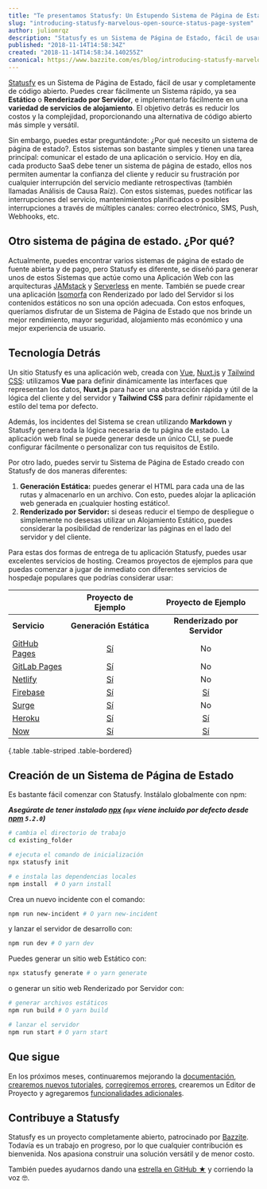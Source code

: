 ```yaml
---
title: "Te presentamos Statusfy: Un Estupendo Sistema de Página de Estado de Código Abierto"
slug: "introducing-statusfy-marvelous-open-source-status-page-system"
author: juliomrqz
description: "Statusfy es un Sistema de Página de Estado, fácil de usar y completamente de código abierto. Puedes crear fácilmente un Sistema rápido, ya sea Estático o Renderizado por Servidor, e implementarlo fácilmente en una variedad de servicios de alojamiento."
published: "2018-11-14T14:58:34Z"
created: "2018-11-14T14:58:34.140255Z"
canonical: https://www.bazzite.com/es/blog/introducing-statusfy-marvelous-open-source-status-page-system
---
```


[Statusfy][statusfy-home] es un Sistema de Página de Estado, fácil de usar y completamente de código abierto. Puedes crear fácilmente un Sistema rápido, ya sea **Estático** o **Renderizado por Servidor**, e implementarlo fácilmente en una **variedad de servicios de alojamiento**. El objetivo detrás es reducir los costos y la complejidad, proporcionando una alternativa de código abierto más simple y versátil.

Sin embargo, puedes estar preguntándote: ¿Por qué necesito un sistema de página de estado?. Estos sistemas son bastante simples y tienen una tarea principal: comunicar el estado de una aplicación o servicio. Hoy en día, cada producto SaaS debe tener un sistema de página de estado, ellos nos permiten aumentar la confianza del cliente y reducir su frustración por cualquier interrupción del servicio mediante retrospectivas (también llamadas Análisis de Causa Raíz). Con estos sistemas, puedes notificar las interrupciones del servicio, mantenimientos planificados o posibles interrupciones a través de múltiples canales: correo electrónico, SMS, Push, Webhooks, etc.

## Otro sistema de página de estado. ¿Por qué?

Actualmente, puedes encontrar varios sistemas de página de estado de fuente abierta y de pago, pero Statusfy es diferente, se diseñó para generar unos de estos Sistemas que actúe como una Aplicación Web con las arquitecturas [JAMstack][jamstack] y  [Serverless][serverless] en mente. También se puede crear una aplicación [Isomorfa][isomorphic] con Renderizado por lado del Servidor si los contenidos estáticos no son una opción adecuada. Con estos enfoques, queríamos disfrutar de un Sistema de Página de Estado que nos brinde un mejor rendimiento, mayor seguridad, alojamiento más económico y una mejor experiencia de usuario.

## Tecnología Detrás

Un sitio Statusfy es una aplicación web, creada con [Vue][vue], [Nuxt.js][nuxt] y [Tailwind CSS][tailwindcss]: utilizamos **Vue** para definir dinámicamente las interfaces que representan los datos, **Nuxt.js** para hacer una abstracción rápida y útil de la lógica del cliente y del servidor y **Tailwind CSS** para definir rápidamente el estilo del tema por defecto.

Además, los incidentes del Sistema se crean utilizando **Markdown** y Statusfy genera toda la lógica necesaria de tu página de estado. La aplicación web final se puede generar desde un único CLI, se puede configurar fácilmente o personalizar con tus requisitos de Estilo.

Por otro lado, puedes servir tu Sistema de Página de Estado creado con Statusfy de dos maneras diferentes:

1. **Generación Estática:** puedes generar el HTML para cada una de las rutas y almacenarlo en un archivo. Con esto, puedes alojar la aplicación web generada en ¡cualquier hosting estático!.
2. **Renderizado por Servidor:** si deseas reducir el tiempo de despliegue o simplemente no desesas utilizar un Alojamiento Estático, puedes considerar la posibilidad de renderizar las páginas en el lado del servidor y del cliente.

Para estas dos formas de entrega de tu aplicación Statusfy, puedes usar excelentes servicios de hosting. Creamos proyectos de ejemplos para que puedas comenzar a jugar de inmediato con diferentes servicios de hospedaje populares que podrías considerar usar:

|                                                              |                     Proyecto de Ejemplo                      |                     Proyecto de Ejemplo                      |
| ------------------------------------------------------------ | :----------------------------------------------------------: | :----------------------------------------------------------: |
| **Servicio**                                                 |                   **Generación Estática**                    |                 **Renderizado por Servidor**                 |
| [GitHub Pages](https://docs.statusfy.co/es/guide/deploy.html#github-pages) | [Sí](https://github.com/bazzite/statusfy-examples/blob/master/github-pages/static-generated) |                              No                              |
| [GitLab Pages](https://docs.statusfy.co/es/guide/deploy.html#gitlab-pages-y-gitlab-ci) | [Sí](https://github.com/bazzite/statusfy-examples/blob/master/gitlab-pages/static-generated) |                              No                              |
| [Netlify](https://docs.statusfy.co/es/guide/deploy.html#netlify) | [Sí](https://github.com/bazzite/statusfy-examples/blob/master/netlify/static-generated) |                              No                              |
| [Firebase](https://docs.statusfy.co/es/guide/deploy.html#firebase) | [Sí](https://github.com/bazzite/statusfy-examples/blob/master/firebase/static-generated) | [Sí](https://github.com/bazzite/statusfy-examples/blob/master/firebase/server-rendered) |
| [Surge](https://docs.statusfy.co/es/guide/deploy.html#surge) | [Sí](https://github.com/bazzite/statusfy-examples/blob/master/surge/static-generated) |                              No                              |
| [Heroku](https://docs.statusfy.co/es/guide/deploy.html#heroku) | [Sí](https://github.com/bazzite/statusfy-examples/blob/master/heroku/static-generated) | [Sí](https://github.com/bazzite/statusfy-examples/blob/master/heroku/server-rendered) |
| [Now](https://docs.statusfy.co/es/guide/deploy.html#now)     | [Sí](https://github.com/bazzite/statusfy-examples/blob/master/now/static-generated) | [Sí](https://github.com/bazzite/statusfy-examples/blob/master/heroku/server-rendered) |
{.table .table-striped .table-bordered}

## Creación de un Sistema de Página de Estado

Es bastante fácil comenzar con Statusfy. Instálalo globalmente con npm:

***Asegúrate de tener instalado [npx][npx] (`npx` viene incluido por defecto desde [npm][npm] `5.2.0`)***

```bash
# cambia el directorio de trabajo
cd existing_folder

# ejecuta el comando de inicialización
npx statusfy init

# e instala las dependencias locales
npm install  # O yarn install
```

Crea un nuevo incidente con el comando:

```bash
npm run new-incident # O yarn new-incident
```

y lanzar el servidor de desarrollo con:

```bash
npm run dev # O yarn dev
```

Puedes generar un sitio web Estático con:

```bash
npx statusfy generate # o yarn generate
```

o generar un sitio web Renderizado por Servidor con:

```bash
# generar archivos estáticos
npm run build # O yarn build

# lanzar el servidor
npm run start # O yarn start
```

## Que sigue

En los próximos meses, continuaremos mejorando la [documentación][statusy-docs], [crearemos nuevos tutoriales][statusy-blog], [corregiremos errores][statusy-github], crearemos un Editor de Proyecto y agregaremos [funcionalidades adicionales][statusy-docs-todo].

## Contribuye a Statusfy

Statusfy es un proyecto completamente abierto, patrocinado por [Bazzite][bazzite-home]. Todavía es un trabajo en progreso, por lo que cualquier contribución es bienvenida. Nos apasiona construir una solución versátil y de menor costo.

También puedes ayudarnos dando una [estrella en GitHub ★][statusy-github] y corriendo la voz 🤓.

<!-- enlaces -->

[statusfy-home]: https://statusfy.co/es/
[statusy-docs]: https://docs.statusfy.co/es/
[statusy-docs-todo]: https://docs.statusfy.co/es/guide/#por-hacer
[statusy-blog]: https://statusfy.co/es/blog
[statusy-github]: https://github.com/bazzite/statusfy
[bazzite-home]: https://www.bazzite.com/es/
[jamstack]: https://jamstack.org/
[serverless]: https://serverless.com/learn/overview/
[isomorphic]: https://www.netlify.com/blog/2017/06/06/jamstack-vs-isomorphic-server-side-rendering/
[vue]: http://vuejs.org/
[nuxt]: https://nuxtjs.org/
[tailwindcss]: https://tailwindcss.com/
[npx]: https://www.npmjs.com/package/npx
[npm]: https://www.npmjs.com/get-npm
